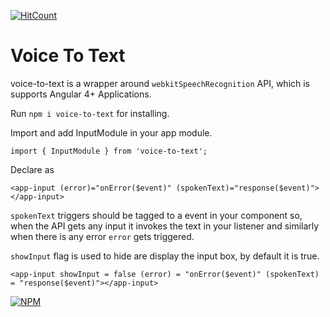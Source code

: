 [![HitCount](http://hits.dwyl.io/JayaKrishnaNamburu/voice-to-text.svg)](http://hits.dwyl.io/JayaKrishnaNamburu/voice-to-text)

# Voice To Text

voice-to-text is a wrapper around `webkitSpeechRecognition` API, which is supports Angular 4+ Applications.

Run `npm i voice-to-text` for installing.

Import and add InputModule in your app module.

`import { InputModule } from 'voice-to-text';`

Declare as

`<app-input (error)="onError($event)" (spokenText)="response($event)"></app-input>`

`spokenText` triggers should be tagged to a event in your component so, when the API gets any input it invokes the text in your listener and similarly when there is any error `error` gets triggered.

`showInput` flag is used to hide are display the input box, by default it is true.

`<app-input showInput = false (error) = "onError($event)" (spokenText) = "response($event)"></app-input>`

[![NPM](https://nodei.co/npm/voice-to-text.png)](https://npmjs.org/package/voice-to-text)
